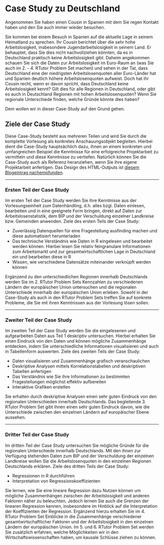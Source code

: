 # Case Study zu Deutschland

Angenommen Sie haben einen Cousin in Spanien mit dem Sie regen Kontakt haben und den Sie auch immer wieder besuchen.

Sie kommen bei einem Besuch in Spanien auf die aktuelle Lage in seinem Heimatland zu sprechen. Ihr Cousin berichtet über die sehr hohe Arbeitslosigkeit, insbesondere Jugendarbeitslosigkeit in seinem Land. Er behauptet, dass Sie dies nicht nachvollziehen könnten, da es in Deutschland praktisch keine Arbeitslosigkeit gibt.
Daheim angekommen schauen Sie sich die Daten zur Arbeitslosigkeit im Euro-Raum an (was Sie auch im 2. - 4. RTutor Problem Set machen) und sehen in der Tat, dass Deutschland eine der niedrigsten Arbeitslosenquoten aller Euro-Länder hat und Spanien deutlich höhere Arbeitslosenquoten aufweist.
Doch hat ihr Cousin recht, wenn er davon spricht, dass Deutschland keine Arbeitslosigkeit kennt? Gilt dies für alle Regionen in Deutschland, oder gibt es auch in Deutschland Regionen mit hohen Arbeitslosenquoten? Wenn Sie regionale Unterschiede finden, welche Gründe könnte dies haben?

Dem wollen wir in dieser Case-Study auf den Grund gehen.

## Ziele der Case Study

Diese Case-Study besteht aus mehreren Teilen und wird Sie durch die komplette Vorlesung als konkretes Anschauungsobjekt begleiten. Hierbei dient die Case-Study hauptsächlich dazu, ihnen an einem konkreten und umfangreichen Beispiel die Kenntnisse für eine erfolgreiche Projektarbeit zu vermitteln und diese Kenntnisse zu vertiefen. Natürlich können Sie die Case-Study auch als Referenz heranziehen, wenn Sie ihre eigene Projektarbeit anfertigen. Das Design des HTML-Outputs ist [diesem Blogeintrag nachempfunden](https://holtzy.github.io/Pimp-my-rmd/).

---

### Ersten Teil der Case Study

Im ersten Teil der Case Study werden Sie ihre Kenntnisse aus der Vorlesungseinheit zum Datenhändling, d.h. alles bzgl. Daten einlesen, bearbeiten und in eine geeignete Form bringen, direkt auf Daten zur Arbeitslosenstatistik, dem BIP und der Verschuldung einzelner Landkreise bzw. Gemeinden anwenden. Ziele des ersten Teils der Case Study:

- Zuverlässig Datenquellen für eine Fragestellung ausfinding machen und diese automatisiert herunterladen
- Das technische Verständnis wie Daten in R eingelesen und bearbeitet werden können. Hierbei lesen Sie relativ feingranulare Informationen zum Arbeitsmarkt und zur gesamtwirtschaftlichen Lage in Deutschland ein und bearbeiten diese in R
- Wissen, wie verschiedene Datensätze miteinander verknüpft werden können

Ergänzend zu den unterschiedlichen Regionen innerhalb Deutschlands werden Sie im 2. RTutor Problem Sets Kennzahlen zu verschiedenen Ländern der europäischen Union untersuchen und die regionalen Unterschiede innerhalb der europäischen Union erleben. Sowohl in der Case-Study als auch in den RTutor Problem Sets treffen Sie auf konkrete Probleme, die Sie mit ihren Kenntnissen aus der Vorlesung lösen sollen.

---

### Zweiter Teil der Case Study

Im zweiten Teil der Case Study werden Sie die eingelesenen und aufgearbeiten Daten aus Teil 1 deskriptiv untersuchen. Hierbei erhalten Sie einen Eindruck von den Daten und können mögliche Zusammenhänge entdecken, indem Sie unterschiedliche Informationen visualisieren und auch in Tabellenform auswerten. Ziele des zweiten Teils der Case Study:

- Daten visualisieren und Zusammenhänge grafisch veranschaulichen
- Deskriptive Analysen mittels Korrelationstabellen und deskriptiven Tabellen anfertigen
- Das Verständnis wie Sie ihre Informationen zu bestimmten Fragestellungen möglichst effektiv aufbereiten
- Interaktive Grafiken erstellen

Sie erhalten durch deskriptive Analysen einen sehr guten Eindruck von den regionalen Unterschieden innerhalb Deutschlands. Das begleitende 3. RTutor Problem Set gibt ihnen einen sehr guten Eindruck davon, wie die Unterschiede zwischen den einzelnen Ländern auf europäischer Ebene aussehen.

---

### Dritter Teil der Case Study

Im dritten Teil der Case Study untersuchen Sie mögliche Gründe für die regionalen Unterschiede innerhalb Deutschlands. Mit den ihnen zur Verfügung stehenden Daten zum BIP und der Verschuldung der einzelnen Landkreise wollen Sie die Arbeitslosenquoten in den einzelnen Regionen Deutschlands erklären. Ziele des dritten Teils der Case Study:

- Regressionen in R durchführen
- Interpretation von Regressionskoeffizienten

Sie lernen, wie Sie eine lineare Regression dazu Nutzen können um mögliche Zusammenhängen zwischen der Arbeitslosigkeit und anderen Faktoren näher zu beleuchten. Jedoch lernen Sie auch die Grenzen der linearen Regression kennen, insbesondere im Hinblick auf die Interpretation der Koeffizienten der Regression. Ergänzend hierzu erhalten Sie im 4. RTutor Problem Set Einblicke in die Zusammenhänge verschiedener gesamtwirtschaftlicher Faktoren und der Arbeitslosigkeit in den einzelnen Ländern der europäischen Union. Im 5. und 6. RTutor Problem Set werden Sie zusätzlich erfahren, welche Möglichkeiten wir in den Wirtschaftswissenschaften haben, um kausale Schlüsse ziehen zu können.
